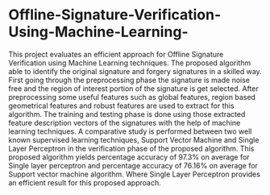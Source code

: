 # Offline-Signature-Verification-Using-Machine-Learning-
This project evaluates an efficient approach for Offline Signature Verification using Machine Learning techniques. The proposed algorithm able to identify the original signature and forgery signatures in a skilled way. First going through the preprocessing phase the signature is made noise free and the region of interest portion of the signature is get selected. After preprocessing some useful features such as global features, region based geometrical features and robust features are used to extract for this algorithm. The training and testing phase is done using those extracted feature description vectors of the signatures with the help of machine learning techniques. A comparative study is performed between two well known supervised learning techniques, Support Vector Machine and Single Layer Perceptron in the verification phase of the proposed algorithm.  This proposed algorithm yields percentage accuracy of 97.3% on average for Single layer perceptron and percentage accuracy of 76.16% on average for Support vector machine algorithm. Where Single Layer Perceptron provides an efficient result for this proposed approach.
